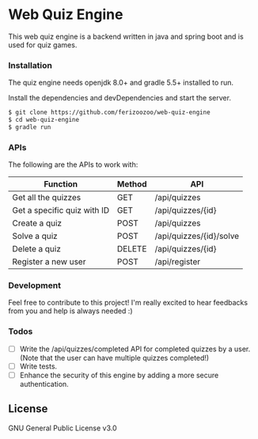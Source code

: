 # Web Quiz Engine

This web quiz engine is a backend written in java and spring boot and is used for quiz games.

### Installation

The quiz engine needs openjdk 8.0+ and gradle 5.5+ installed to run. 

Install the dependencies and devDependencies and start the server.

```sh
$ git clone https://github.com/ferizoozoo/web-quiz-engine
$ cd web-quiz-engine
$ gradle run
```

### APIs

The following are the APIs to work with:

| Function | Method | API |
| ------ | ------ | ------ |
| Get all the quizzes | GET | /api/quizzes |
| Get a specific quiz with ID | GET | /api/quizzes/{id} |
| Create a quiz | POST | /api/quizzes |
| Solve a quiz | POST | /api/quizzes/{id}/solve |
| Delete a quiz | DELETE | /api/quizzes/{id} |
| Register a new user | POST | /api/register |


### Development
Feel free to contribute to this project!
I'm really excited to hear feedbacks from you and help is always needed :)

### Todos

 - [ ] Write the /api/quizzes/completed API for completed quizzes by a user. (Note that the user can have multiple quizzes completed!)
 - [ ] Write tests.
 - [ ] Enhance the security of this engine by adding a more secure authentication.

License
----

GNU General Public License v3.0
